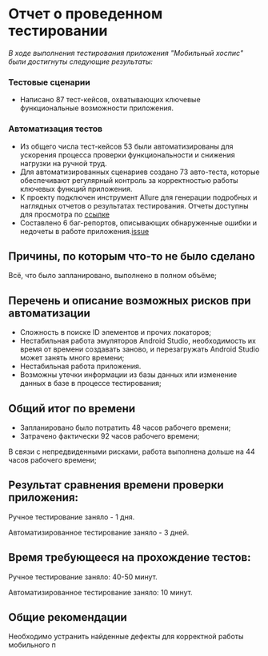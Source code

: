 # Отчет о проведенном тестировании

*В ходе выполнения тестирования приложения "Мобильный хоспис" были достигнуты следующие результаты:*

### Тестовые сценарии
- Написано 87 тест-кейсов, охватывающих ключевые функциональные возможности приложения.
### Автоматизация тестов
- Из общего числа тест-кейсов 53 были автоматизированы для ускорения процесса проверки функциональности и снижения нагрузки на ручной труд.
- Для автоматизированных сценариев создано 73 авто-теста, которые обеспечивают регулярный контроль за корректностью работы ключевых функций приложения.
- К проекту подключен инструмент Allure для генерации подробных и наглядных отчетов о результатах тестирования. Отчеты доступны для просмотра по [ссылке](https://github.com/Cetale175/Diplom1/tree/master/documentation/allure-report)
- Составлено 6 баг-репортов, описывающих обнаруженные ошибки и недочеты в работе приложения.[issue](https://github.com/Cetale175/Diplom1/issues)


## Причины, по которым что-то не было сделано

Всё, что было запланировано, выполнено в полном объёме;

## Перечень и описание возможных рисков при автоматизации

- Сложность в поиске ID элементов и прочих локаторов;
- Нестабильная работа эмуляторов Android Studio, необходимость их время от времени создавать заново, и перезагружать Android Studio может занять много времени;
- Нестабильная работа приложения.
- Возможны утечки информации из базы данных или изменение данных в базе в процессе тестирования;

## Общий итог по времени

- Запланировано было потратить 48 часов рабочего времени;
- Затрачено фактически 92 часов рабочего времени;

В связи с непредвиденными рисками, работа выполнена дольше на 44 часов рабочего времени;

## Результат сравнения времени проверки приложения:

Ручное тестирование заняло - 1 дня.

Автоматизированное тестирование заняло - 3 дней.

## Время требующееся на прохождение тестов:

Ручное тестирование заняло: 40-50 минут.

Автоматизированное тестирование заняло: 10 минут.

## Общие рекомендации

Необходимо устранить найденные дефекты для корректной работы мобильного п
